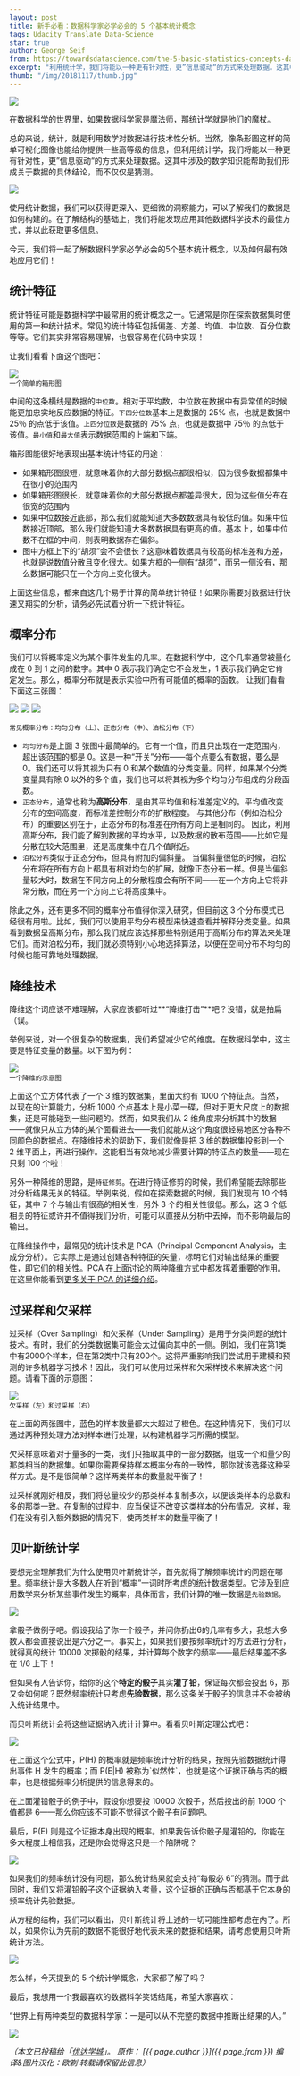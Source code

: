 ```yaml
---
layout: post
title: 新手必看：数据科学家必学必会的 5 个基本统计概念
tags: Udacity Translate Data-Science
star: true
author: George Seif
from: https://towardsdatascience.com/the-5-basic-statistics-concepts-data-scientists-need-to-know-2c96740377ae
excerpt: "利用统计学，我们将能以一种更有针对性，更”信息驱动“的方式来处理数据。这其中涉及的数学知识能帮助我们形成关于数据的具体结论，而不仅仅是猜测。使用统计数据，我们可以获得更深入、更细微的洞察能力，可以了解我们的数据是如何构建的。在了解结构的基础上，我们将能发现应用其他数据科学技术的最佳方式，并以此获取更多信息。"
thumb: "/img/20181117/thumb.jpg"
---
```

<img src="/img/20181117/001.jpg" />

在数据科学的世界里，如果数据科学家是魔法师，那统计学就是他们的魔杖。

总的来说，统计，就是利用数学对数据进行技术性分析。当然，像条形图这样的简单可视化图像也能给你提供一些高等级的信息，但利用统计学，我们将能以一种更有针对性，更”信息驱动“的方式来处理数据。这其中涉及的数学知识能帮助我们形成关于数据的具体结论，而不仅仅是猜测。

<img src="/img/20181117/002.jpg" />

使用统计数据，我们可以获得更深入、更细微的洞察能力，可以了解我们的数据是如何构建的。在了解结构的基础上，我们将能发现应用其他数据科学技术的最佳方式，并以此获取更多信息。

今天，我们将一起了解数据科学家必学必会的5个基本统计概念，以及如何最有效地应用它们！

## 统计特征

统计特征可能是数据科学中最常用的统计概念之一。它通常是你在探索数据集时使用的第一种统计技术。常见的统计特征包括偏差、方差、均值、中位数、百分位数等等。它们其实非常容易理解，也很容易在代码中实现！

让我们看看下面这个图吧：

<img src="/img/20181117/003.gif" /><br><small>
一个简单的箱形图</small>

中间的这条横线是数据的`中位数`。<span class="hightlight_words">相对于平均数，中位数在数据中有异常值的时候能更加忠实地反应数据的特征。</span>`下四分位数`基本上是数据的 25% 点，也就是数据中 25％ 的点低于该值。`上四分位数`是数据的 75% 点，也就是数据中 75％ 的点低于该值。`最小值`和`最大值`表示数据范围的上端和下端。

箱形图能很好地表现出基本统计特征的用途：

* 如果箱形图很短，就意味着你的大部分数据点都很相似，因为很多数据都集中在很小的范围内
* 如果箱形图很长，就意味着你的大部分数据点都差异很大，因为这些值分布在很宽的范围内
* 如果中位数接近底部，那么我们就能知道大多数数据具有较低的值。如果中位数接近顶部，那么我们就能知道大多数数据具有更高的值。基本上，如果中位数不在框的中间，则表明数据存在偏斜。
* 图中方框上下的“胡须”会不会很长？这意味着数据具有较高的标准差和方差，也就是说数值分散且变化很大。如果方框的一侧有“胡须”，而另一侧没有，那么数据可能只在一个方向上变化很大。

上面这些信息，都来自这几个易于计算的简单统计特征！如果你需要对数据进行快速又翔实的分析，请务必先试着分析一下统计特征。

## 概率分布

我们可以将概率定义为某个事件发生的几率。在数据科学中，这个几率通常被量化成在 0 到 1 之间的数字。其中 0 表示我们确定它不会发生，1 表示我们确定它肯定发生。那么，概率分布就是表示实验中所有可能值的概率的函数。 让我们看看下面这三张图：

<img src="/img/20181117/004.png" />

<img src="/img/20181117/005.png" />

<img src="/img/20181117/006.jpg" />

<small>常见概率分布：均匀分布（上）、正态分布（中）、泊松分布（下）</small>

* `均匀分布`是上面 3 张图中最简单的。它有一个值，而且只出现在一定范围内，超出该范围的都是 0。这是一种“开关”分布——每个点要么有数据，要么是0。我们还可以将其视为只有 0 和某个数值的分类变量。同样，如果某个分类变量具有除 0 以外的多个值，我们也可以将其视为多个均匀分布组成的分段函数。
* `正态分布`，通常也称为**高斯分布**，是由其平均值和标准差定义的。平均值改变分布的空间高度，而标准差控制分布的扩散程度。 与其他分布（例如泊松分布）的重要区别在于，正态分布的标准差在所有方向上是相同的。 因此，利用高斯分布，我们能了解到数据的平均水平，以及数据的散布范围——比如它是分散在较大范围里，还是高度集中在几个值附近。
* `泊松分布`类似于正态分布，但具有附加的偏斜量。 当偏斜量很低的时候，泊松分布将在所有方向上都具有相对均匀的扩展，就像正态分布一样。但是当偏斜量较大时，数据在不同方向上的分散程度会有所不同——在一个方向上它将非常分散，而在另一个方向上它将高度集中。

除此之外，还有更多不同的概率分布值得你深入研究，但目前这 3 个分布模式已经很有用啦。比如，我们可以使用平均分布模型来快速查看并解释分类变量。如果看到数据呈高斯分布，那么我们就应该选择那些特别适用于高斯分布的算法来处理它们。而对泊松分布，我们就必须特别小心地选择算法，以便在空间分布不均匀的时候也能可靠地处理数据。

## 降维技术

降维这个词应该不难理解，大家应该都听过**“降维打击”**吧？没错，就是拍扁（误。

举例来说，对一个很复杂的数据集，我们希望减少它的维度。在数据科学中，这主要是特征变量的数量。以下图为例：

<img src="/img/20181117/007.jpg" /><br><small>
一个降维的示意图</small>

上面这个立方体代表了一个 3 维的数据集，里面大约有 1000 个特征点。当然，以现在的计算能力，分析 1000 个点基本上是小菜一碟，但对于更大尺度上的数据集，还是可能碰到一些问题的。然而，如果我们从 2 维角度来分析其中的数据——就像只从立方体的某个面看进去——我们就能从这个角度很轻易地区分各种不同颜色的数据点。在降维技术的帮助下，我们就像是把 3 维的数据集投影到一个 2 维平面上，再进行操作。这能相当有效地减少需要计算的特征点的数量——现在只剩 100 个啦！

另外一种降维的思路，是`特征修剪`。在进行特征修剪的时候，我们希望能去除那些对分析结果无关的特征。举例来说，假如在探索数据的时候，我们发现有 10 个特征，其中 7 个与输出有很高的相关性，另外 3 个的相关性很低。那么，这 3 个低相关的特征或许并不值得我们分析，可能可以直接从分析中去掉，而不影响最后的输出。

在降维操作中，最常见的统计技术是 PCA（Principal Component Analysis，主成分分析）。它实际上是通过创建各种特征的矢量，标明它们对输出结果的重要性，即它们的相关性。PCA 在上面讨论的两种降维方式中都发挥着重要的作用。
在这里你能看到[更多关于 PCA 的详细介绍](https://arxiv.org/pdf/1404.1100.pdf?utm_content=bufferb37df&utm_medium=social&utm_source=facebook.com&utm_campaign=buffer)。

## 过采样和欠采样

过采样（Over Sampling）和欠采样（Under Sampling）是用于分类问题的统计技术。有时，我们的分类数据集可能会太过偏向其中的一侧。例如，我们在第1类中有2000个样本，但在第2类中只有200个。这将严重影响我们尝试用于建模和预测的许多机器学习技术！因此，我们可以使用过采样和欠采样技术来解决这个问题。请看下面的示意图：

<img src="/img/20181117/008.png" /><br><small>
欠采样（左）和过采样（右）</small>

在上面的两张图中，蓝色的样本数量都大大超过了橙色。在这种情况下，我们可以通过两种预处理方法对样本进行处理，以构建机器学习所需的模型。

欠采样意味着对于量多的一类，我们只抽取其中的一部分数据，组成一个和量少的那类相当的数据集。如果你需要保持样本概率分布的一致性，那你就该选择这种采样方式。是不是很简单？这样两类样本的数量就平衡了！

过采样就刚好相反，我们将总量较少的那类样本复制多次，以便该类样本的总数和多的那类一致。在复制的过程中，应当保证不改变这类样本的分布情况。这样，我们在没有引入额外数据的情况下，使两类样本的数量平衡了！

## 贝叶斯统计学

要想完全理解我们为什么使用贝叶斯统计学，首先就得了解频率统计的问题在哪里。频率统计是大多数人在听到“概率”一词时所考虑的统计数据类型。它涉及到应用数学来分析某些事件发生的概率，具体而言，我们计算的唯一数据是`先验数据`。

<img src="/img/20181117/009.jpg" />

拿骰子做例子吧。假设我给了你一个骰子，并问你扔出6的几率有多大，我想大多数人都会直接说出是六分之一。事实上，如果我们要按频率统计的方法进行分析，就得真的统计 10000 次掷骰的结果，并计算每个数字的频率——最后结果差不多在 1/6 上下！


但如果有人告诉你，给你的这个**特定的骰子**其实**灌了铅**，保证每次都会投出 6，那又会如何呢？既然频率统计只考虑**先验数据**，那么这条关于骰子的信息<span class="hightlight_words">并不会</span>被纳入统计结果中。


而贝叶斯统计<span class="hightlight_words">会</span>将这些证据纳入统计计算中。看看贝叶斯定理公式吧：

<img src="/img/20181117/010.png" />
<p>在上面这个公式中，P(H) 的概率就是频率统计分析的结果，按照先验数据统计得出事件 H 发生的概率；而 P(E&#124;H) 被称为`似然性`，也就是这个证据正确与否的概率，也是根据频率分析提供的信息得来的。</p>

在上面灌铅骰子的例子中，假设你想要投 10000 次骰子，然后投出的前 1000 个值都是 6——那么你应该不可能不觉得这个骰子有问题吧。

最后，P(E) 则是这个证据本身出现的概率。如果我告诉你骰子是灌铅的，你能在多大程度上相信我，还是你会觉得这只是一个陷阱呢？

<img src="/img/20181117/011.jpg" />

如果我们的频率统计没有问题，那么统计结果就会支持“每骰必 6”的猜测。而于此同时，我们又将灌铅骰子这个证据纳入考量，这个证据的正确与否都基于它本身的频率统计先验数据。

从方程的结构，我们可以看出，贝叶斯统计将上述的一切可能性都考虑在内了。所以，如果你认为先前的数据不能很好地代表未来的数据和结果，请考虑使用贝叶斯统计方法。

<img src="/img/20181117/012.jpg" />

怎么样，今天提到的 5 个统计学概念，大家都了解了吗？

最后，我想用一个我最喜欢的数据科学笑话结尾，希望大家喜欢：

<span class="hightlight_words">“世界上有两种类型的数据科学家：一是可以从不完整的数据中推断出结果的人。”</span>

<img src="/img/20181117/013.jpg" />

_（本文已投稿给「[优达学城](https://cn.udacity.com)」。 原作： [{{ page.author }}]({{ page.from }}) 编译&图片汉化：欧剃 转载请保留此信息）_